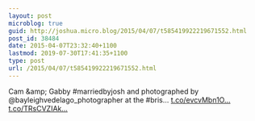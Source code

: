 ```yaml
---
layout: post
microblog: true
guid: http://joshua.micro.blog/2015/04/07/t585419922219671552.html
post_id: 38484
date: 2015-04-07T23:32:40+1100
lastmod: 2019-07-30T17:41:35+1100
type: post
url: /2015/04/07/t585419922219671552.html
---
```

Cam &amp;amp; Gabby #marriedbyjosh and photographed by @bayleighvedelago_photographer at the #bris… [t.co/evcvMbn1O...](http://t.co/evcvMbn1O9) [t.co/TRsCVZIAk...](http://t.co/TRsCVZIAkw)
